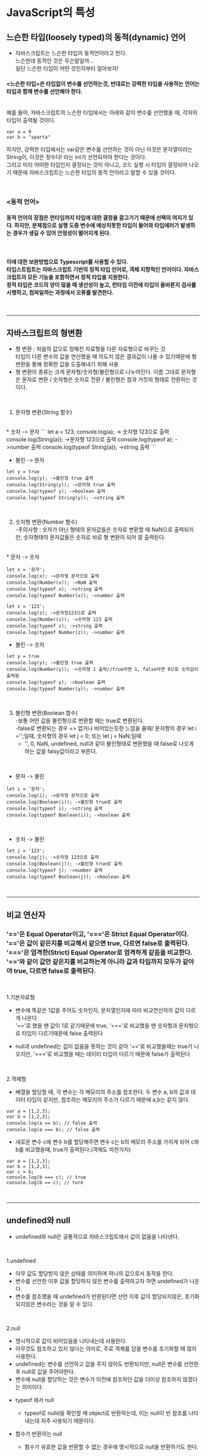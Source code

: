 # JavaScript의 특성

## 느슨한 타입(loosely typed)의 동적(dynamic) 언어
- 자바스크립트는 느슨한 타입의 동적언어라고 한다.
<br>느슨한데 동적인 것은 무슨말일까...<br>일단 느슨한 타입이 어떤 것인지부터 알아보자!

#### <느슨한 타입>은 타입없이 변수를 선언하는것, 반대로는 강력한 타입을 사용하는 언어는 타입과 함께 변수를 선언해야 한다.
<br>예를 들어, 자바스크립트의 느슨한 타입에서는 아래와 같이 변수를 선언했을 때, 각자의 타입이 출력될 것이다.
```
var a = 9
var b = "sparta"
```
하지만, 강력한 타입에서는 var같은 변수를 선언하는 것이 아닌 이것은 문자열이라는 String이, 이것은 정수다! 라는 int가 선언되어야 한다는 것이다.<br>그리고 미리 어떠한 타입인지 결정되는 것이 아니고, 코드 실행 시 타입이 결정되어 나오기 때문에 자바스크립트는 느슨한 타입의 동적 언어라고 말할 수 있을 것이다.

<br>

### <동적 언어>
#### 동적 언어의 장점은 런타임까지 타입에 대한 결정을 끌고가기 때문에 선택의 여지가 있다. 하지만, 문제점으로 실행 도중 변수에 예상치못한 타입이 들어와 타입에러가 발생하는 경우가 생길 수 있어 안정성이 떨어지게 된다.
<br>

#### 이에 대한 보완방법으로 Typescript를 사용할 수 있다.<br>타입스트립트는 자바스크립트 기반의 정적 타입 언어로, 객체 지향적인 언어이다. 자바스크립트의 모든 기능을 포함하면서 정적 타입을 지원한다.<br>정적 타입은 코드의 양이 많을 때 생산성이 높고, 런타임 이전에 타입이 올바른지 검사를 시행하고, 컴파일하는 과정에서 오류를 발견한다.
<br>

---

## 자바스크립트의 형변환
- 형 변환 : 처음의 값으로 정해진 자료형을 다른 자료형으로 바꾸는 것 <br>     타입이 다른 변수의 값을 연산했을 때 의도치 않은 결과값이 나올 수 있기때문에 형변환을 통해 정확한 값을 도출해내기 위해 사용
- 형 변환의 종류는 크게 문자형/숫자형/불린형으로 나누어진다.
이름 그대로 문자형은 문자로 변환 / 숫자형은 숫자로 전환
 / 불린형은 참과 거짓의 형태로 전환하는 것이다.

<br>

1. 문자형 변환(String 함수)
<br>
* 숫자 -> 문자
```
let a = 123;
console.log(a); -> 숫자형 123으로 출력
console.log(String(a)); ->문자형 123으로 출력
console.log(typeof a); ->number 출력
console.log(typeof String(a)); ->string 출력
```

* 불린 -> 문자
```
let y = true
console.log(y); ->불린형 true 출력
console.log(String(y)); ->문자형 true 출력
console.log(typeof y); ->boolean 출력
console.log(typeof String(y)); ->string 출력
```

<br>

2. 숫자형 변환(Number 함수)<br>
-주의사항 : 숫자가 아닌 형태의 문자값들은 숫자로 변환할 때 NaN으로 출력되지만, 숫자형태의 문자값들은 숫자로 바로 형 변환이 되어 잘 출력된다.
<br>
* 문자 -> 숫자

```
let x = '문자';
console.log(x); ->문자형 문자으로 출력
console.log(Number(x)); ->NaN 출력
console.log(typeof x); ->string 출력
console.log(typeof Number(x)); ->number 출력

let z = '123';
console.log(z); ->문자형123으로 출력
console.log(Number(z)); ->숫자형 123 출력
console.log(typeof z); ->string 출력
console.log(typeof Number(z)); ->number 출력
```

* 불린 -> 숫자
```
let y = true
console.log(y); ->불린형 true 출력
console.log(Number(y)); ->숫자형 1 출력//true라면 1, false라면 0으로 숫자값이 출력됨
console.log(typeof y); ->boolean 출력
console.log(typeof Number(y)); ->number 출력
```

<br>

3. 불린형 변환(Boolean 함수)<br>
-보통 어떤 값을 불린형으로 변환할 때는 true로 변환된다.<br>
-false로 변환되는 경우 => 없거나 비어있는듯한 느낌을 줄때/ 문자형의 경우 let i ='';일때, 숫자형의 경우 let j = 0; 또는 let j = NaN;일때
   - '', 0, NaN, undefined, null과 같이 불린형태로 변환했을 때 false로 나오게 하는 값을 falsy값이라고 부른다.
<br>

* 문자 -> 불린
```
let i = '문자';
console.log(i); ->문자형 문자으로 출력
console.log(Boolean(i)); ->불린형 true로 출력
console.log(typeof i); ->string 출력
console.log(typeof Boolean(i)); ->boolean 출력
```
<br>

* 숫자 -> 불린
```
let j = '123';
console.log(j); ->숫자형 123으로 출력
console.log(Boolean(j)); ->불린형 true로 출력
console.log(typeof j); ->number 출력
console.log(typeof Boolean(j)); ->boolean 출력
```
<br>

---

## 비교 연산자
### '=='은 Equal Operator이고, '==='은 Strict Equal Operator이다.<br>'=='은 값이 같은지를 비교해서 같으면 true, 다르면 false로 출력된다.<br>'==='은 엄격한(Strict) Equal Operator로 엄격하게 같음을 비교한다.<br>'=='와 같이 값만 같은지를 비교하는게 아니라 값과 타입까지 모두가 같아야 true, 다르면 false로 출력된다.
<br>

1.기본자료형

* 변수에 똑같은 1값을 주어도 숫자인지, 문자열인지에 따라 비교연산자의 값이 다르게 나온다<br>
'=='로 했을 땐 값이 1로 같기때문에 true, '==='로 비교했을 땐 숫자형과 문자형으로 타입이 다르기때문에 false 출력된다

* null과 undefined는 값이 없음을 뜻하는 것이 같아 '=='로 비교했을때는 true가 나오지만, '==='로 비교했을 때는 데이터 타입이 다르기 때문에 false가 출력된다

<br>

2.객체형

* 배열을 할당할 때, 각 변수는 각 메모리의 주소를 참조한다.
  두 변수 a, b의 값과 데이터 타입이 같지만, 참조하는 메모리의 주소가 다르기 때문에 a,b는 같지 않다.
```
var a = [1,2,3]; 
var b = [1,2,3]; 
console.log(a == b); // false 출력 
console.log(a === b); // false 출력
```

* 새로운 변수 c에 변수 b를 할당해주면 변수 c는 b의 메모리 주소를 가지게 되어 c와 b를 비교했을때, true가 출력된다.(객체도 마찬가지)
```
var a = [1,2,3]; 
var b = [1,2,3]; 
var c = b; 
console.log(b === c); // true 
console.log(b == c); // ture 
```
<br>

---

## undefined와 null
- undefined와 null은 공통적으로 자바스크립트에서 값이 없음을 나타낸다.

<br>


1.undefined

- 아무 값도 할당받지 않은 상태를 의미하며 하나의 값으로서 동작을 한다. <br>
- 변수를 선언한 이후 값을 할당하지 않은 변수를 출력하고자 하면 undefined가 나온다.<br>
- 변수를 참조했을 때 undefined가 반환된다면 선언 이후 값이 할당되지않은, 초기화되지않은 변수라는 것을 알 수 있다.

<br>

2.null
- 명시적으로 값이 비어있음을 나타내는데 사용한다.
- 아무것도 참조하고 있지 않다는 의미로, 주로 객체를 담을 변수를 초기화할 때 많이 사용한다.
- undefined는 변수를 선언하고 값을 주지 않아도 반환되지만, null은 변수를 선언한후 null로 값을 주어야한다.
- 변수에 null을 할당하는 것은 변수가 이전에 참조하던 값을 더이상 참조하지 않겠다는 의미이다.

* typeof 에서 null 
  - typeof로 nulld을 확인할 때 object로 반환하는데, 이는 null이 빈 참조를 나타내는데 자주 사용되기 때문이다.

* 함수가 반환하는 null
  - 함수가 유효한 값을 반환할 수 없는 경우에 명시적으로 null을 반환하기도 한다.

